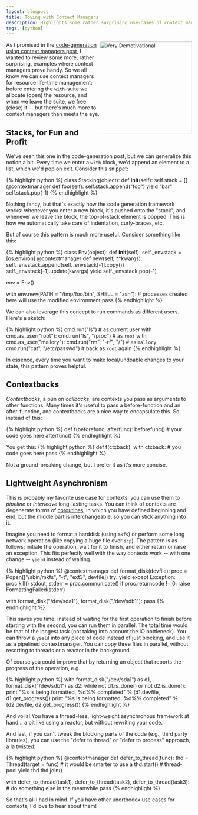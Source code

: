 ```yaml
---
layout: blogpost
title: Toying with Context Managers
description: Highlights some rather surprising use-cases of context managers
tags: [python]
---
```


<a href="http://verydemotivational.files.wordpress.com/2010/12/demotivational-posters-context.jpg">
<img src="http://verydemotivational.files.wordpress.com/2010/12/demotivational-posters-context.jpg" title="Very Demotivational" style="width: 250px; float: right" /></a>

As I promised in the [code-generation using context managers post](http://tomerfiliba.com/blog/Code-Generation-Context-Managers),
I wanted to review some more, rather surprising, examples where context managers prove handy.
So we all know we can use context managers for resource life-time management: before entering the
`with`-suite we allocate (open) the resource, and when we leave the suite, we free (close) it --
but there's much more to context managers than meets the eye.

## Stacks, for Fun and Profit ##

We've seen this one in the code-generation post, but we can generalize this notion a bit. Every time
we enter a `with` block, we'd append an element to a list, which we'd pop on exit. Consider this 
snippet:

{% highlight python %}
class Stacking(object):
    def __init__(self):
        self.stack = []
    @contextmanager
    def foo(self):
        self.stack.append("foo")
        yield "bar"
        self.stack.pop(-1)
{% endhighlight %}

Nothing fancy, but that's exactly how the code generation framework works: whenever you enter a new
block, it's pushed onto the "stack", and whenever we leave the block, the top-of-stack element is 
popped. This is how we automatically take care of indentation, curly-braces, etc.

But of course this pattern is much more useful. Consider something like this:

{% highlight python %}
class Env(object):
    def __init__(self):
        self._envstack = [os.environ]
    @contextmanager
    def new(self, **kwargs):
        self._envstack.append(self._envstack[-1].copy())
        self._envstack[-1].update(kwargs)
        yield
        self._envstack.pop(-1)

env = Env()

with env.new(PATH = "/tmp/foo/bin", SHELL = "zsh"):
    # processes created here will use the modified environment
    pass
{% endhighlight %}

We can also leverage this concept to run commands as different users. Here's a sketch:

{% highlight python %}
cmd.run("ls")                       # as current user
with cmd.as_user("root"):
    cmd.run("ls", "/proc")          # as `root`
    with cmd.as_user("mallory"):
        cmd.run("rm", "-rf", "/")   # as `mallory`
    cmd.run("cat", "/etc/passwd")   # back as `root` again
{% endhighlight %}

In essence, every time you want to make local/undoable changes to your state, this pattern proves
helpful. 

## Contextbacks ##

*Contextbacks*, a pun on *callbacks*, are contexts you pass as arguments to other functions. Many
times it's useful to pass a before-function and an after-function, and contextbacks are a nice 
way to encapsulate this. So instead of this:

{% highlight python %}
def f(beforefunc, afterfunc):
    beforefunc()
    # your code goes here
    afterfunc()
{% endhighlight %}

You get this:
{% highlight python %}
def f(ctxback):
    with ctxback:
        # you code goes here
        pass 
{% endhighlight %}

Not a ground-breaking change, but I prefer it as it's more concise.

## Lightweight Asynchronism ##

This is probably my favorite use case for contexts: you can use them to *pipeline* or *interleave*
long-lasting tasks. You can think of contexts are degenerate forms of [coroutines](http://en.wikipedia.org/wiki/Coroutine),
in which you have defined beginning and end, but the middle part is interchangeable, so you can
stick anything into it.

Imagine you need to format a harddisk (using `mkfs`) or perform some long network operation (like 
copying a huge file over `scp`). The pattern is as follows: initiate the operation, wait for it
to finish, and either return or raise an exception. This fits perfectly well with the way contexts
work -- with one change -- `yield` instead of waiting.

{% highlight python %}
@contextmanager
def format_disk(devfile):
    proc = Popen(["/sbin/mkfs", "-t", "ext3", devfile])
    try:
        yield
    except Exception:
        proc.kill()
    stdout, stderr = proc.communicate()
    if proc.returncode != 0:
        raise FormattingFailed(stderr)

with format_disk("/dev/sda1"), format_disk("/dev/sdb1"):
    pass
{% endhighlight %}

This saves you time: instead of waiting for the first operation to finish before starting with the 
second, you can run them in parallel. The total time would be that of the longest task (not taking
into account the IO bottleneck). You can throw a `yield` into any piece of code instead of just 
blocking, and use it as a pipelined contextmanager. You can copy three files in parallel, without 
resorting to threads or a reactor in the background. 

Of course you could improve that by returning an object that reports the progress of the 
operation, e.g.

{% highlight python %}
with format_disk("/dev/sda1") as d1, format_disk("/dev/sdb1") as d2:
    while not d1.is_done() or not d2.is_done():
        print "%s is being formatted, %d%% completed" % (d1.devfile, 
                d1.get_progress())
        print "%s is being formatted, %d%% completed" % (d2.devfile, 
                d2.get_progress())
{% endhighlight %}

And voila! You have a thread-less, light-weight asynchronous framework at hand... a bit like 
using a reactor, but without rewriting your code.

And last, if you can't tweak the blocking parts of the code (e.g., third party libraries), you can 
use the "defer to thread" or "defer to process" approach, a la [twisted](http://twistedmatrix.com/trac/):

{% highlight python %}
@contextmanager
def defer_to_thread(func):
    thd = Thread(target = func)  # it would be smarter to use a 
    thd.start()                  # thread-pool
    yield thd
    thd.join()

with defer_to_thread(task1), defer_to_thread(task2), defer_to_thread(task3):
    # do something else in the meanwhile
    pass
{% endhighlight %}

So that's all I had in mind. If you have other unorthodox use cases for contexts, I'd love to 
hear about them!

